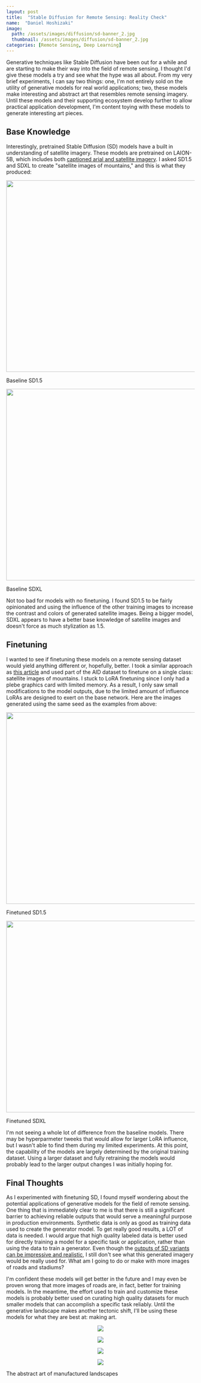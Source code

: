```yaml
---
layout: post
title:  "Stable Diffusion for Remote Sensing: Reality Check"
name:  "Daniel Hoshizaki"
image:
  path: /assets/images/diffusion/sd-banner_2.jpg
  thumbnail: /assets/images/diffusion/sd-banner_2.jpg
categories: [Remote Sensing, Deep Learning]
---
```


Generative techniques like Stable Diffusion have been out for a while and are starting to make their way into the field of remote sensing. I thought I'd give these models a try and see what the hype was all about. From my very brief experiments, I can say two things: one, I'm not entirely sold on the utility of generative models for real world applications; two, these models make interesting and abstract art that resembles remote sensing imagery. Until these models and their supporting ecosystem develop further to allow practical application development, I'm content toying with these models to generate interesting art pieces.

## Base Knowledge

Interestingly, pretrained Stable Diffusion (SD) models have a built in understanding of satellite imagery. These models are pretrained on LAION-5B, which includes both [captioned arial and satellite imagery](https://arxiv.org/pdf/2309.15535.pdf). I asked SD1.5 and SDXL to create "satellite images of mountains," and this is what they produced:

<p align="center">
  <img src="/assets/images/diffusion/xl_beach.png" width="512" height="512"/>
  <figcaption class="text-center">Baseline SD1.5</figcaption>
</p>

<p align="center" class="text-center">
  <img src="/assets/images/diffusion/xl_beach.png" width="512" height="512"/>
  <figcaption class="text-center">Baseline SDXL</figcaption>
</p>

Not too bad for models with no finetuning. I found SD1.5 to be fairly opinionated and using the influence of the other training images to increase the contrast and colors of generated satellite images. Being a bigger model, SDXL appears to have a better base knowledge of satellite images and doesn't force as much stylization as 1.5.

## Finetuning

I wanted to see if finetuning these models on a remote sensing dataset would yield anything different or, hopefully, better. I took a similar approach as [this article](https://www.reasonfieldlab.com/post/generative-ai-and-remote-sensing-imagery) and used part of the AID dataset to finetune on a single class: satellite images of mountains. I stuck to LoRA finetuning since I only had a plebe graphics card with limited memory. As a result, I only saw small modifications to the model outputs, due to the limited amount of influence LoRAs are designed to exert on the base network. Here are the images generated using the same seed as the examples from above:

<p align="center" class="text-center">
  <img src="/assets/images/diffusion/xl_beach.png" width="512" height="512"/>
  <figcaption>Finetuned SD1.5</figcaption>
</p>

<p align="center" class="text-center">
  <img src="/assets/images/diffusion/xl_beach.png" width="512" height="512"/>
  <figcaption>Finetuned SDXL</figcaption>
</p>

I'm not seeing a whole lot of difference from the baseline models. There may be hyperparmeter tweeks that would allow for larger LoRA influence, but I wasn't able to find them during my limited experiments. At this point, the capability of the models are largely determined by the original training dataset. Using a larger dataset and fully retraining the models would probably lead to the larger output changes I was initially hoping for.

## Final Thoughts
As I experimented with finetuning SD, I found myself wondering about the potential applications of generative models for the field of remote sensing. One thing that is immediately clear to me is that there is still a significant barrier to achieving reliable outputs that would serve a meaningful purpose in production environments. Synthetic data is only as good as training data used to create the generator model. To get really good results, a LOT of data is needed. I would argue that high quality labeled data is better used for directly training a model for a specific task or application, rather than using the data to train a generator. Even though the [outputs of SD variants can be impressive and realistic](https://arxiv.org/pdf/2312.03606.pdf), I still don't see what this generated imagery would be really used for. What am I going to do or make with more images of roads and stadiums?

I'm confident these models will get better in the future and I may even be proven wrong that more images of roads are, in fact, better for training models. In the meantime, the effort used to train and customize these models is probably better used on curating high quality datasets for much smaller models that can accomplish a specific task reliably. Until the generative landscape makes another tectonic shift, I'll be using these models for what they are best at: making art.

<p align="center">
  <img src="/assets/images/diffusion/river1.jpg" />
</p>
<p align="center">
  <img src="/assets/images/diffusion/sd3.jpg" />
</p>
<p align="center">
  <img src="/assets/images/diffusion/sd6.jpg" />
</p>
<p align="center" class="text-center">
  <img src="/assets/images/diffusion/sd9.jpg" />
  <figcaption>The abstract art of manufactured landscapes</figcaption>
</p>
